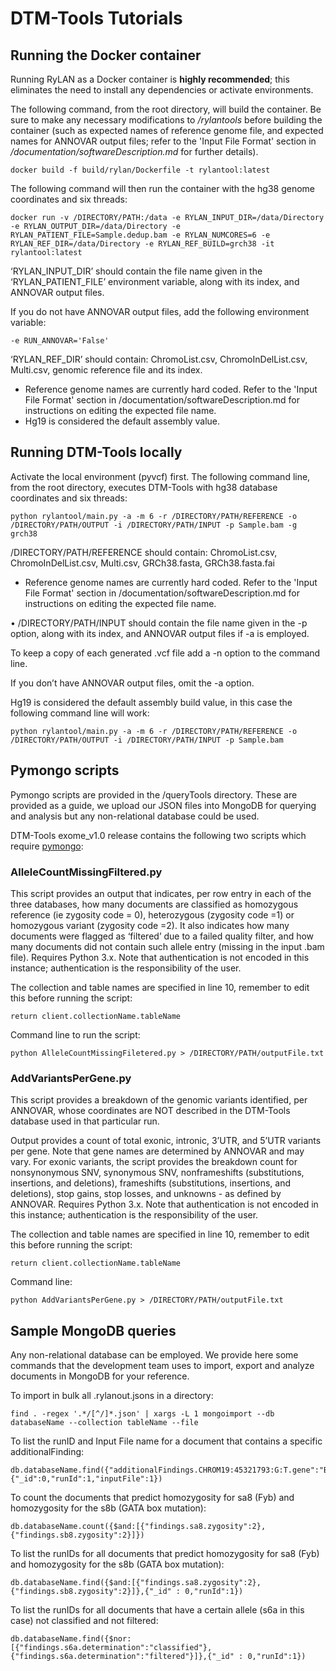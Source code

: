 # DTM-Tools Tutorials

## Running the Docker container

Running RyLAN as a Docker container is 
**highly recommended**; this eliminates the need to install any dependencies or activate environments.

The following command, from the root directory, will build the container. Be sure to make any necessary modifications to _/rylantools_ before building the container (such as expected names of reference genome file, and expected names for ANNOVAR output files; refer to the 'Input File Format' section in _/documentation/softwareDescription.md_ for further details).

	docker build -f build/rylan/Dockerfile -t rylantool:latest 
	
The following command will then run the container with the hg38 genome coordinates and six threads:

	docker run -v /DIRECTORY/PATH:/data -e RYLAN_INPUT_DIR=/data/Directory -e RYLAN_OUTPUT_DIR=/data/Directory -e RYLAN_PATIENT_FILE=Sample.dedup.bam -e RYLAN_NUMCORES=6 -e RYLAN_REF_DIR=/data/Directory -e RYLAN_REF_BUILD=grch38 -it rylantool:latest
	
‘RYLAN\_INPUT\_DIR’ should contain the file name given in the ‘RYLAN\_PATIENT\_FILE’ environment variable, along with its index, and ANNOVAR output files.

If you do not have ANNOVAR output files, add the following environment variable:

	-e RUN_ANNOVAR='False'

‘RYLAN\_REF\_DIR’ should contain: ChromoList.csv, ChromoInDelList.csv, Multi.csv, genomic reference file and its index.

* Reference genome names are currently hard coded. Refer to the 'Input File Format' section in /documentation/softwareDescription.md for instructions on editing the expected file name.
* Hg19 is considered the default assembly value.

## Running DTM-Tools locally

Activate the local environment (pyvcf) first. The following command line, from the root directory, executes DTM-Tools with hg38 database coordinates and six threads:

	python rylantool/main.py -a -m 6 -r /DIRECTORY/PATH/REFERENCE -o /DIRECTORY/PATH/OUTPUT -i /DIRECTORY/PATH/INPUT -p Sample.bam -g grch38
	
/DIRECTORY/PATH/REFERENCE should contain: ChromoList.csv, ChromoInDelList.csv, Multi.csv, GRCh38.fasta, GRCh38.fasta.fai

* Reference genome names are currently hard coded. Refer to the 'Input File Format' section in /documentation/softwareDescription.md for instructions on editing the expected file name.

•	/DIRECTORY/PATH/INPUT should contain the file name given in the -p option, along with its index, and ANNOVAR output files if -a is employed.

To keep a copy of each generated .vcf file add a -n option to the command line.

If you don’t have ANNOVAR output files, omit the -a option.

Hg19 is considered the default assembly build value, in this case the following command line will work:

	python rylantool/main.py -a -m 6 -r /DIRECTORY/PATH/REFERENCE -o /DIRECTORY/PATH/OUTPUT -i /DIRECTORY/PATH/INPUT -p Sample.bam
	
## Pymongo scripts

Pymongo scripts are provided in the /queryTools directory. These are provided as a guide, we upload our JSON files into MongoDB for querying and analysis but any non-relational database could be used.

[pymongo site]:https://api.mongodb.com/python/current/

DTM-Tools exome_v1.0 release contains the following two scripts which require [pymongo][pymongo site]:

### AlleleCountMissingFiltered.py

This script provides an output that indicates, per row entry in each of the three databases, how many documents are classified as homozygous reference (ie zygosity code = 0), heterozygous (zygosity code =1) or homozygous variant (zygosity code =2). It also indicates how many documents were flagged as ‘filtered’ due to a failed quality filter, and how many documents did not contain such allele entry (missing in the input .bam file). Requires Python 3.x. Note that authentication is not encoded in this instance; authentication is the responsibility of the user.

The collection and table names are specified in line 10, remember to edit this before running the script:

	return client.collectionName.tableName

Command line to run the script:

	python AlleleCountMissingFiletered.py > /DIRECTORY/PATH/outputFile.txt
	
### AddVariantsPerGene.py

This script provides a breakdown of the genomic variants identified, per ANNOVAR, whose coordinates are NOT described in the DTM-Tools database used in that particular run. 

Output provides a count of total exonic, intronic, 3’UTR, and 5’UTR variants per gene. Note that gene names are determined by ANNOVAR and may vary. For exonic variants, the script provides the breakdown count for nonsynonymous SNV, synonymous SNV, nonframeshifts (substitutions, insertions, and deletions), frameshifts (substitutions, insertions, and deletions), stop gains, stop losses, and unknowns - as defined by ANNOVAR. Requires Python 3.x. Note that authentication is not encoded in this instance; authentication is the responsibility of the user.

The collection and table names are specified in line 10, remember to edit this before running the script:

	return client.collectionName.tableName

Command line:

	python AddVariantsPerGene.py > /DIRECTORY/PATH/outputFile.txt
	
## Sample MongoDB queries

Any non-relational database can be employed. We provide here some commands that the development team uses to import, export and analyze documents in MongoDB for your reference.

To import in bulk all .rylanout.jsons in a directory:

	find . -regex '.*/[^/]*.json' | xargs -L 1 mongoimport --db databaseName --collection tableName --file
	
To list the runID and Input File name for a document that contains a specific additionalFinding:

	db.databaseName.find({"additionalFindings.CHROM19:45321793:G:T.gene":"BCAM"},{"_id":0,"runId":1,"inputFile":1})

	
To count the documents that predict homozygosity for sa8 (Fyb) and homozygosity for the s8b (GATA box mutation):

	db.databaseName.count({$and:[{"findings.sa8.zygosity":2},{"findings.sb8.zygosity":2}]})
	
To list the runIDs for all documents that predict homozygosity for sa8 (Fyb) and homozygosity for the s8b (GATA box mutation):

	db.databaseName.find({$and:[{"findings.sa8.zygosity":2},{"findings.sb8.zygosity":2}]},{"_id" : 0,"runId":1})
	
To list the runIDs for all documents that have a certain allele (s6a in this case) not classified and not filtered:

	db.databaseName.find({$nor:[{"findings.s6a.determination":"classified"},{"findings.s6a.determination":"filtered"}]},{"_id" : 0,"runId":1})